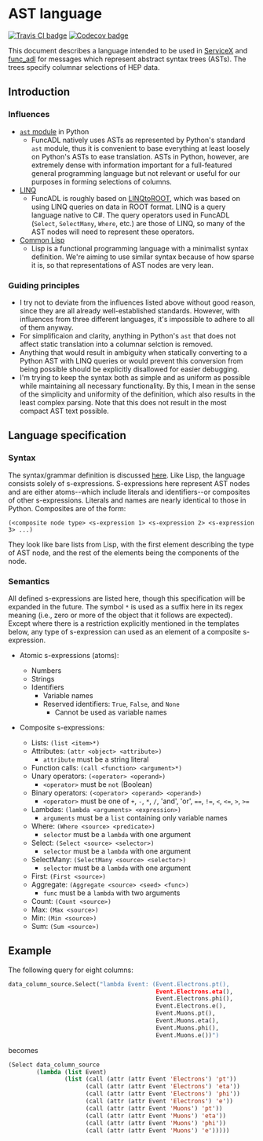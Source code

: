 # AST language

[![Travis CI badge](https://travis-ci.org/iris-hep/ast-language.svg?branch=master)](https://travis-ci.org/iris-hep/ast-language)
[![Codecov badge](https://codecov.io/gh/iris-hep/ast-language/branch/master/graph/badge.svg)](https://codecov.io/gh/iris-hep/ast-language)

This document describes a language intended to be used in [ServiceX](https://github.com/ssl-hep/ServiceX) and [func_adl](https://github.com/iris-hep/func_adl) for messages which represent abstract syntax trees (ASTs). The trees specify columnar selections of HEP data.

## Introduction

### Influences

- [`ast` module](https://docs.python.org/3/library/ast.html) in Python
  - FuncADL natively uses ASTs as represented by Python's standard `ast` module, thus it is convenient to base everything at least loosely on Python's ASTs to ease translation. ASTs in Python, however, are extremely dense with information important for a full-featured general programming language but not relevant or useful for our purposes in forming selections of columns.
- [LINQ](https://docs.microsoft.com/en-us/dotnet/csharp/programming-guide/concepts/linq/)
  - FuncADL is roughly based on [LINQtoROOT](https://github.com/gordonwatts/LINQtoROOT), which was based on using LINQ queries on data in ROOT format. LINQ is a query language native to C#. The query operators used in FuncADL (`Select`, `SelectMany`, `Where`, etc.) are those of LINQ, so many of the AST nodes will need to represent these operators.
- [Common Lisp](https://common-lisp.net/)
  - Lisp is a functional programming language with a minimalist syntax definition. We're aiming to use similar syntax because of how sparse it is, so that representations of AST nodes are very lean.

### Guiding principles

- I try not to deviate from the influences listed above without good reason, since they are all already well-established standards. However, with influences from three different languages, it's impossible to adhere to all of them anyway.
- For simplificaion and clarity, anything in Python's `ast` that does not affect static translation into a columnar selction is removed.
- Anything that would result in ambiguity when statically converting to a Python AST with LINQ queries or would prevent this conversion from being possible should be explicitly disallowed for easier debugging.
- I'm trying to keep the syntax both as simple and as uniform as possible while maintaining all necessary functionality. By this, I mean in the sense of the simplicity and uniformity of the definition, which also results in the least complex parsing. Note that this does not result in the most compact AST text possible.

## Language specification

### Syntax

The syntax/grammar definition is discussed [here](doc/ebnf.md). Like Lisp, the language consists solely of s-expressions. S-expressions here represent AST nodes and are either atoms--which include literals and identifiers--or composites of other s-expressions. Literals and names are nearly identical to those in Python. Composites are of the form:

```
(<composite node type> <s-expression 1> <s-expression 2> <s-expression 3> ...)
```

They look like bare lists from Lisp, with the first element describing the type of AST node, and the rest of the elements being the components of the node.

### Semantics

All defined s-expressions are listed here, though this specification will be expanded in the future. The symbol `*` is used as a suffix here in its regex meaning (i.e., zero or more of the object that it follows are expected). Except where there is a restriction explicitly mentioned in the templates below, any type of s-expression can used as an element of a composite s-expression.

- Atomic s-expressions (atoms):
  - Numbers
  - Strings
  - Identifiers
    - Variable names
    - Reserved identifiers: `True`, `False`, and `None`
      - Cannot be used as variable names

- Composite s-expressions:
  - Lists: `(list <item>*)`
  - Attributes: `(attr <object> <attribute>)`
    - `attribute` must be a string literal
  - Function calls: `(call <function> <argument>*)`
  - Unary operators: `(<operator> <operand>)`
    - `<operator>` must be `not` (Boolean)
  - Binary operators: `(<operator> <operand> <operand>)`
      - `<operator>` must be one of `+`, `-`, `*`, `/`, 'and', 'or', `==`, `!=`, `<`, `<=`, `>`, `>=`
  - Lambdas: `(lambda <arguments> <expression>)`
    - `arguments` must be a `list` containing only variable names
  - Where: `(Where <source> <predicate>)`
    - `selector` must be a `lambda` with one argument
  - Select: `(Select <source> <selector>)`
    - `selector` must be a `lambda` with one argument
  - SelectMany: `(SelectMany <source> <selector>)`
    - `selector` must be a `lambda` with one argument
  - First: `(First <source>)`
  - Aggregate: `(Aggregate <source> <seed> <func>)`
    - `func` must be a `lambda` with two arguments
  - Count: `(Count <source>)`
  - Max: `(Max <source>)`
  - Min: `(Min <source>)`
  - Sum: `(Sum <source>)`


## Example

The following query for eight columns:

```python
data_column_source.Select("lambda Event: (Event.Electrons.pt(),
                                          Event.Electrons.eta(),
                                          Event.Electrons.phi(),
                                          Event.Electrons.e(),
                                          Event.Muons.pt(),
                                          Event.Muons.eta(),
                                          Event.Muons.phi(),
                                          Event.Muons.e())")
```

becomes

```lisp
(Select data_column_source
        (lambda (list Event)
                (list (call (attr (attr Event 'Electrons') 'pt'))
                      (call (attr (attr Event 'Electrons') 'eta'))
                      (call (attr (attr Event 'Electrons') 'phi'))
                      (call (attr (attr Event 'Electrons') 'e'))
                      (call (attr (attr Event 'Muons') 'pt'))
                      (call (attr (attr Event 'Muons') 'eta'))
                      (call (attr (attr Event 'Muons') 'phi'))
                      (call (attr (attr Event 'Muons') 'e')))))
```
